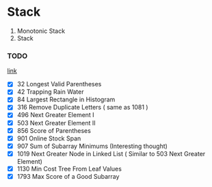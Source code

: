 
# Stack

1. Monotonic Stack
2. Stack

### TODO 
[link](https://leetcode.com/tag/monotonic-stack/)
- [x] 32   Longest Valid Parentheses
- [x] 42   Trapping Rain Water
- [x] 84   Largest Rectangle in Histogram
- [x] 316  Remove Duplicate Letters ( same as 1081 )
- [x] 496  Next Greater Element I
- [x] 503  Next Greater Element II
- [x] 856  Score of Parentheses
- [x] 901  Online Stock Span
- [x] 907  Sum of Subarray Minimums (Interesting thought)
- [x] 1019 Next Greater Node in Linked List ( Similar to 503 Next Greater Element)
- [x] 1130 Min Cost Tree From Leaf Values
- [x] 1793 Max Score of a Good Subarray